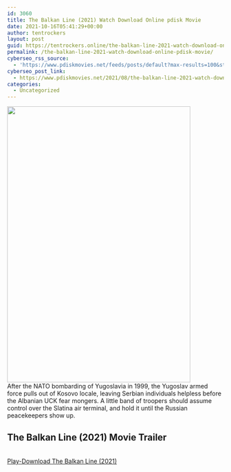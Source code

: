 ```yaml
---
id: 3060
title: The Balkan Line (2021) Watch Download Online pdisk Movie
date: 2021-10-16T05:41:29+00:00
author: tentrockers
layout: post
guid: https://tentrockers.online/the-balkan-line-2021-watch-download-online-pdisk-movie/
permalink: /the-balkan-line-2021-watch-download-online-pdisk-movie/
cyberseo_rss_source:
  - 'https://www.pdiskmovies.net/feeds/posts/default?max-results=100&start-index=801'
cyberseo_post_link:
  - https://www.pdiskmovies.net/2021/08/the-balkan-line-2021-watch-download.html
categories:
  - Uncategorized
---
```

<div class="separator">
  <a href="https://1.bp.blogspot.com/-ZMSqFlYvCd4/YSEaAHCV1UI/AAAAAAAAAVI/GNXQnZjds9QdJhGGeF25MmE4D_inVtxswCLcBGAsYHQ/s1500/The%2BBalkan%2BLine%2B%25282021%2529%2BWatch%2BDownload%2BOnline%2Bpdisk%2BMovie.jpg" imageanchor="1"><img loading="lazy" border="0" data-original-height="1500" data-original-width="1000" height="640" src="https://1.bp.blogspot.com/-ZMSqFlYvCd4/YSEaAHCV1UI/AAAAAAAAAVI/GNXQnZjds9QdJhGGeF25MmE4D_inVtxswCLcBGAsYHQ/w426-h640/The%2BBalkan%2BLine%2B%25282021%2529%2BWatch%2BDownload%2BOnline%2Bpdisk%2BMovie.jpg" width="426" /></a>
</div>

<div>
  <span>After the NATO bombarding of Yugoslavia in 1999, the Yugoslav armed force pulls out of Kosovo locale, leaving Serbian individuals helpless before the Albanian UCK fear mongers. A little band of troopers should assume control over the Slatina air terminal, and hold it until the Russian peacekeepers show up.</span>
</div>

<div>
  <h2>
    <span>The Balkan Line (2021)&nbsp;Movie Trailer</span>
  </h2>
</div>

  
<a href="https://kofilink.com/1/bnYyaXhwMDAyOHpt?dn=1" onclick="window.open('https://kofilink.com/1/bnYyaXhwMDAyOHpt?dn=1','popup','width=600,height=600'); return false;" target="popup" rel="noopener"><br /> Play-Download The Balkan Line (2021)<br /> </a>